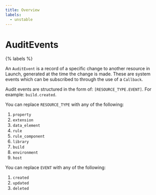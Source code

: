 ```yaml
---
title: Overview
labels:
  - unstable
---
```


# AuditEvents

{% labels %}

An `AuditEvent` is a record of a specific change to another resource in Launch, generated at the time the change is made.  These are system events which can be subscribed to through the use of a `Callback`.

Audit events are structured in the form of: `[RESOURCE_TYPE.EVENT]`. For example: `build.created`.

You can replace `RESOURCE_TYPE` with any of the following:

1. `property`
1. `extension`
1. `data_element`
1. `rule`
1. `rule_component`
1. `library`
1. `build`
1. `environment`
1. `host`

You can replace `EVENT` with any of the following:

1. `created`
1. `updated`
1. `deleted`